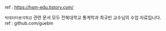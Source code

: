 ref : https://hsm-edu.tistory.com/

`빅데이터분석특강` 관련 문서 모두 전북대학교 통계학과 최규빈 교수님의 수업 자료입니다.
ref : github.com/guebin
